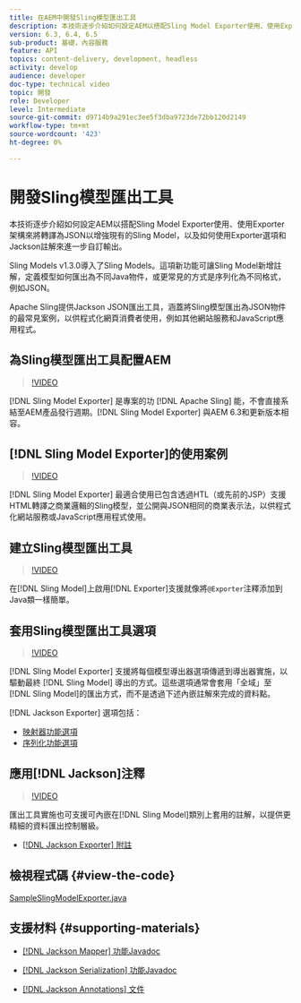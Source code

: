 ```yaml
---
title: 在AEM中開發Sling模型匯出工具
description: 本技術逐步介紹如何設定AEM以搭配Sling Model Exporter使用、使用Exporter架構來將轉譯為JSON以增強現有的Sling Model，以及如何使用Exporter選項和Jackson註解來進一步自訂輸出。
version: 6.3, 6.4, 6.5
sub-product: 基礎，內容服務
feature: API
topics: content-delivery, development, headless
activity: develop
audience: developer
doc-type: technical video
topic: 開發
role: Developer
level: Intermediate
source-git-commit: d9714b9a291ec3ee5f3dba9723de72bb120d2149
workflow-type: tm+mt
source-wordcount: '423'
ht-degree: 0%

---
```



# 開發Sling模型匯出工具

本技術逐步介紹如何設定AEM以搭配Sling Model Exporter使用、使用Exporter架構來將轉譯為JSON以增強現有的Sling Model，以及如何使用Exporter選項和Jackson註解來進一步自訂輸出。

Sling Models v1.3.0導入了Sling Models。這項新功能可讓Sling Model新增註解，定義模型如何匯出為不同Java物件，或更常見的方式是序列化為不同格式，例如JSON。

Apache Sling提供Jackson JSON匯出工具，涵蓋將Sling模型匯出為JSON物件的最常見案例，以供程式化網頁消費者使用，例如其他網站服務和JavaScript應用程式。

## 為Sling模型匯出工具配置AEM

>[!VIDEO](https://video.tv.adobe.com/v/16862/?quality=12&learn=on)

[!DNL Sling Model Exporter] 是專案的功 [!DNL Apache Sling] 能，不會直接系結至AEM產品發行週期。[!DNL Sling Model Exporter] 與AEM 6.3和更新版本相容。

## [!DNL Sling Model Exporter]的使用案例

>[!VIDEO](https://video.tv.adobe.com/v/16863/?quality=12&learn=on)

[!DNL Sling Model Exporter] 最適合使用已包含透過HTL（或先前的JSP）支援HTML轉譯之商業邏輯的Sling模型，並公開與JSON相同的商業表示法，以供程式化網站服務或JavaScript應用程式使用。

## 建立Sling模型匯出工具

>[!VIDEO](https://video.tv.adobe.com/v/16864/?quality=12&learn=on)

在[!DNL Sling Model]上啟用[!DNL Exporter]支援就像將`@Exporter`注釋添加到Java類一樣簡單。

## 套用Sling模型匯出工具選項

>[!VIDEO](https://video.tv.adobe.com/v/16865/?quality=12&learn=on)

[!DNL Sling Model Exporter] 支援將每個模型導出器選項傳遞到導出器實施，以驅動最終 [!DNL Sling Model] 導出的方式。這些選項通常會套用「全域」至[!DNL Sling Model]的匯出方式，而不是透過下述內嵌註解來完成的資料點。

[!DNL Jackson Exporter] 選項包括：

* [映射器功能選項](https://static.javadoc.io/com.fasterxml.jackson.core/jackson-databind/2.8.5/com/fasterxml/jackson/databind/MapperFeature.html)
* [序列化功能選項](https://static.javadoc.io/com.fasterxml.jackson.core/jackson-databind/2.8.5/com/fasterxml/jackson/databind/SerializationFeature.html)

## 應用[!DNL Jackson]注釋

>[!VIDEO](https://video.tv.adobe.com/v/16866/?quality=12&learn=on)

匯出工具實施也可支援可內嵌在[!DNL Sling Model]類別上套用的註解，以提供更精細的資料匯出控制層級。

* [[!DNL Jackson Exporter] 附註](https://github.com/FasterXML/jackson-annotations/wiki/Jackson-Annotations)

## 檢視程式碼 {#view-the-code}

[SampleSlingModelExporter.java](https://github.com/Adobe-Consulting-Services/acs-aem-samples/blob/master/core/src/main/java/com/adobe/acs/samples/models/SampleSlingModelExporter.java)

## 支援材料 {#supporting-materials}

* [[!DNL Jackson Mapper] 功能Javadoc](https://static.javadoc.io/com.fasterxml.jackson.core/jackson-databind/2.8.5/com/fasterxml/jackson/databind/MapperFeature.html)
* [[!DNL Jackson Serialization] 功能Javadoc](https://static.javadoc.io/com.fasterxml.jackson.core/jackson-databind/2.8.5/com/fasterxml/jackson/databind/SerializationFeature.html)

* [[!DNL Jackson Annotations] 文件](https://github.com/FasterXML/jackson-annotations/wiki/Jackson-Annotations)
